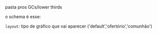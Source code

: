 pasta pros GCs/lower thirds

o schema é esse:

`layout`: tipo de gráfico que vai aparecer ('default','ofertório','comunhão')